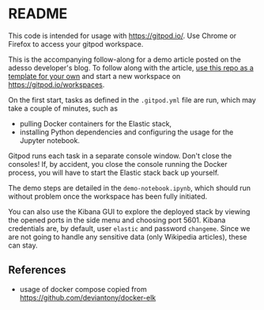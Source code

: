 # README

This code is intended for usage with https://gitpod.io/.
Use Chrome or Firefox to access your gitpod workspace.

This is the accompanying follow-along for a demo article posted on the adesso developer's blog.
To follow along with the article, [use this repo as a template for your own](https://docs.github.com/en/repositories/creating-and-managing-repositories/creating-a-repository-from-a-template) and start a new workspace on https://gitpod.io/workspaces.

On the first start, tasks as defined in the `.gitpod.yml` file are run, which may take a couple of minutes, such as
* pulling Docker containers for the Elastic stack,
* installing Python dependencies and configuring the usage for the Jupyter notebook.

Gitpod runs each task in a separate console window. 
Don't close the consoles! 
If, by accident, you close the console running the Docker process, you will have to start the Elastic stack back up yourself.

The demo steps are detailed in the `demo-notebook.ipynb`, which should run without problem once the workspace has been fully initiated.

You can also use the Kibana GUI to explore the deployed stack by viewing the opened ports in the side menu and choosing port 5601.
Kibana credentials are, by default, user `elastic` and password `changeme`.
Since we are not going to handle any sensitive data (only Wikipedia articles), these can stay.

## References

* usage of docker compose copied from https://github.com/deviantony/docker-elk
